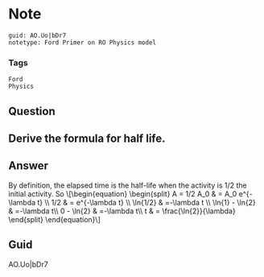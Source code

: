# Note
```
guid: AO.Uo|bDr7
notetype: Ford Primer on RO Physics model
```

### Tags
```
Ford
Physics
```

## Question
<h2>Derive the formula for half life.</h2>

## Answer
<section>
<p>By definition, the elapsed time is the half-life when the activity is 1/2 the initial activity. So
\[\begin{equation}
\begin{split}
A = 1/2 A_0 & = A_0 e^{-\lambda t} \\
1/2 & = e^{-\lambda t} \\
\ln{1/2} & =-\lambda t \\
\ln{1} - \ln{2} & =-\lambda t\\
0 - \ln{2} & =-\lambda t\\
t & = \frac{\ln{2}}{\lambda}
\end{split}
\end{equation}\]</p>


</section>

## Guid
AO.Uo|bDr7
